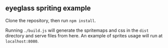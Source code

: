 
## eyeglass spriting example

Clone the repository, then run `npm install`.

Running `./build.js` will generate the spritemaps and css in the `dist` directory and serve files from here. An example of sprites usage will run at `localhost:8080`.

